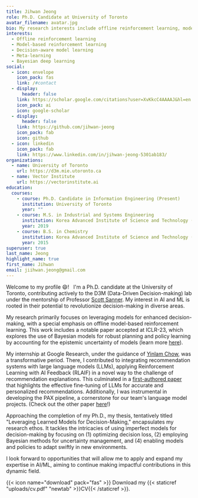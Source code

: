 ```yaml
---
title: Jihwan Jeong
role: Ph.D. Candidate at University of Toronto
avatar_filename: avatar.jpg
bio: My research interests include offline reinforcement learning, model-based reinforcement learning, decision-aware model learning, meta-learning and Bayesian deep learning.
interests:
  - Offline reinforcement learning
  - Model-based reinforcement learning
  - Decision-aware model learning
  - Meta-learning
  - Bayesian deep learning
social:
  - icon: envelope
    icon_pack: fas
    link: /#contact
  - display:
      header: false
    link: https://scholar.google.com/citations?user=XvKkcC4AAAAJ&hl=en
    icon_pack: ai
    icon: google-scholar
  - display:
      header: false
    link: https://github.com/jihwan-jeong
    icon_pack: fab
    icon: github
  - icon: linkedin
    icon_pack: fab
    link: https://www.linkedin.com/in/jihwan-jeong-5301ab183/
organizations:
  - name: University of Toronto
    url: https://d3m.mie.utoronto.ca
  - name: Vector Institute
    url: https://vectorinstitute.ai
education:
  courses:
    - course: Ph.D. Candidate in Information Engineering (Present)
      institution: University of Toronto
      year: ""
    - course: M.S. in Industrial and Systems Engineering
      institution: Korea Advanced Institute of Science and Technology (KAIST)
      year: 2019
    - course: B.S. in Chemistry
      institution: Korea Advanced Institute of Science and Technology (KAIST)
      year: 2015
superuser: true
last_name: Jeong
highlight_name: true
first_name: Jihwan
email: jiihwan.jeong@gmail.com
---
```

Welcome to my profile :smile:! &nbsp; I'm a Ph.D. candidate at the University of Toronto, contributing actively to the D3M (Data-Driven Decision-making) lab under the mentorship of Professor [Scott Sanner](https://d3m.mie.utoronto.ca). My interest in AI and ML is rooted in their potential to revolutionize decision-making in diverse areas. 

My research primarily focuses on leveraging models for enhanced decision-making, with a special emphasis on offline model-based reinforcement learning. This work includes a notable paper accepted at ICLR-23, which explores the use of Bayesian models for robust planning and policy learning by accounting for the epistemic uncertainty of models (learn more [here](project/cbop)).

My internship at Google Research, under the guidance of [Yinlam Chow](https://www.linkedin.com/in/yinlamchow/), was a transformative period. There, I contributed to integrating recommendation systems with large language models (LLMs), applying Reinforcement Learning with AI Feedback (RLAIF) in a novel way to the challenge of recommendation explanations. This culminated in a [first-authored paper](https://arxiv.org/pdf/2310.06176.pdf) that highlights the effective fine-tuning of LLMs for accurate and personalized recommendations. Additionally, I was instrumental in developing the PAX pipeline, a cornerstone for our team's language model projects. (Check out the other paper [here](https://arxiv.org/pdf/2310.04475.pdf)!)

Approaching the completion of my Ph.D., my thesis, tentatively titled "Leveraging Learned Models for Decision-Making," encapsulates my research ethos. It tackles the intricacies of using imperfect models for decision-making by focusing on (1) optimizing decision loss, (2) employing Bayesian methods for uncertainty management, and (4) enabling models and policies to adapt swiftly in new environments.

I look forward to opportunities that will allow me to apply and expand my expertise in AI/ML, aiming to continue making impactful contributions in this dynamic field.

{{< icon name="download" pack="fas" >}} Download my {{< staticref "uploads/cv.pdf" "newtab" >}}CV{{< /staticref >}}.
